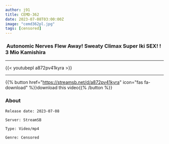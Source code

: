 ```yaml
---
author: j91
title: CEMD-362
date: 2023-07-08T03:00:00Z
image: "cemd362pl.jpg"
tags: [censored]
---
```


###  Autonomic Nerves Flew Away! Sweaty Climax Super Iki SEX! ! 3 Mio Kamishira
___

{{< youtubepl a872pv41kyra >}}
___

{{% button href="https://streamsb.net/d/a872pv41kyra" icon="fas fa-download" %}}download this video{{% /button %}}
### About

`Release date: 2023-07-08`

`Server: StreamSB`

`Type: Video/mp4`

`Genre:	Censored`